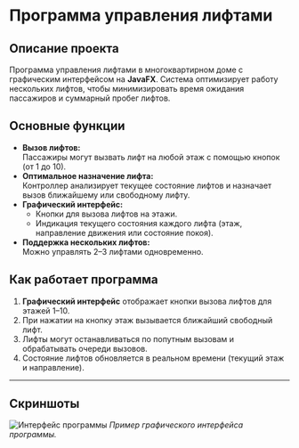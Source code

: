 # **Программа управления лифтами**

## **Описание проекта**
Программа управления лифтами в многоквартирном доме с графическим интерфейсом на **JavaFX**. Система оптимизирует работу нескольких лифтов, чтобы минимизировать время ожидания пассажиров и суммарный пробег лифтов.

## **Основные функции**
- **Вызов лифтов:**  
  Пассажиры могут вызвать лифт на любой этаж с помощью кнопок (от 1 до 10).  
- **Оптимальное назначение лифта:**  
  Контроллер анализирует текущее состояние лифтов и назначает вызов ближайшему или свободному лифту.  
- **Графический интерфейс:**  
  - Кнопки для вызова лифтов на этажи.  
  - Индикация текущего состояния каждого лифта (этаж, направление движения или состояние покоя).  
- **Поддержка нескольких лифтов:**  
  Можно управлять 2–3 лифтами одновременно.  


## **Как работает программа**
1. **Графический интерфейс** отображает кнопки вызова лифтов для этажей 1–10.  
2. При нажатии на кнопку этаж вызывается ближайший свободный лифт.  
3. Лифты могут останавливаться по попутным вызовам и обрабатывать очереди вызовов.  
4. Состояние лифтов обновляется в реальном времени (текущий этаж и направление).

---

## **Скриншоты**
![Интерфейс программы]([https://postimg.cc/t1Yr7HKq](https://i.postimg.cc/rp97nVgr/temp-Imagea-Qji-Uh.avif)](https://i.yapx.ru/YRq5k.png))
_Пример графического интерфейса программы._
